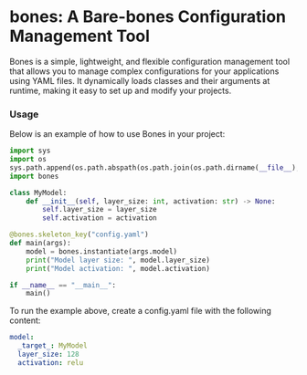 # bones: A Bare-bones Configuration Management Tool

Bones is a simple, lightweight, and flexible configuration management tool that allows you to manage complex configurations for your applications using YAML files. It dynamically loads classes and their arguments at runtime, making it easy to set up and modify your projects.

### Usage

Below is an example of how to use Bones in your project:

```python
import sys
import os
sys.path.append(os.path.abspath(os.path.join(os.path.dirname(__file__), '../bones')))
import bones

class MyModel:
    def __init__(self, layer_size: int, activation: str) -> None:
        self.layer_size = layer_size
        self.activation = activation

@bones.skeleton_key("config.yaml")
def main(args):
    model = bones.instantiate(args.model)
    print("Model layer size: ", model.layer_size)
    print("Model activation: ", model.activation)

if __name__ == "__main__":  
    main()
```

To run the example above, create a config.yaml file with the following content:
```yaml
model:
  _target_: MyModel
  layer_size: 128
  activation: relu
```
